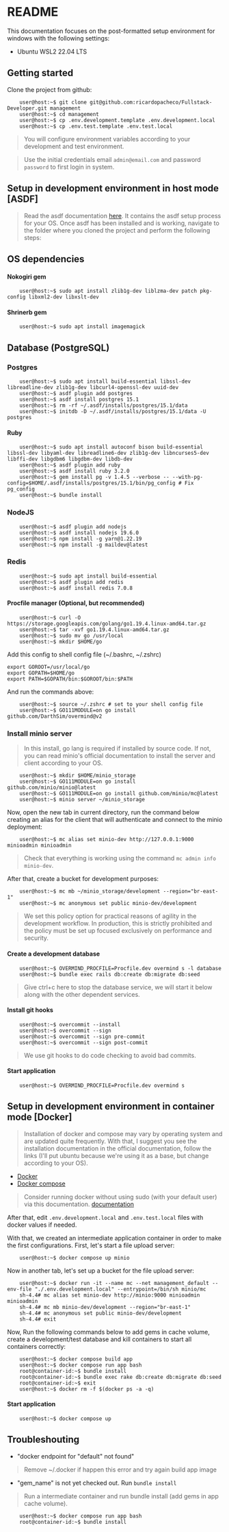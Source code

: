 # README

This documentation focuses on the post-formatted setup environment for windows with the following settings:

- Ubuntu WSL2 22.04 LTS

## Getting started

Clone the project from github:

```
    user@host:~$ git clone git@github.com:ricardopacheco/Fullstack-Developer.git management
    user@host:~$ cd management
    user@host:~$ cp .env.development.template .env.development.local
    user@host:~$ cp .env.test.template .env.test.local
```

> You will configure environment variables according to your development and test environment.

> Use the initial credentials email `admin@email.com` and password `password` to first login in system.

## Setup in development environment in host mode [ASDF]

> Read the asdf documentation [here](https://asdf-vm.com/#/core-manage-asdf). It contains the asdf setup process for your OS. Once asdf has been installed and is working, navigate to the folder where you cloned the project and perform the following steps:

## OS dependencies

#### Nokogiri gem

```
    user@host:~$ sudo apt install zlib1g-dev liblzma-dev patch pkg-config libxml2-dev libxslt-dev
```

#### Shrinerb gem

```
    user@host:~$ sudo apt install imagemagick
```

## Database (PostgreSQL)

### Postgres

```
    user@host:~$ sudo apt install build-essential libssl-dev libreadline-dev zlib1g-dev libcurl4-openssl-dev uuid-dev
    user@host:~$ asdf plugin add postgres
    user@host:~$ asdf install postgres 15.1
    user@host:~$ rm -rf ~/.asdf/installs/postgres/15.1/data
    user@host:~$ initdb -D ~/.asdf/installs/postgres/15.1/data -U postgres
```

#### Ruby

```
    user@host:~$ sudo apt install autoconf bison build-essential libssl-dev libyaml-dev libreadline6-dev zlib1g-dev libncurses5-dev libffi-dev libgdbm6 libgdbm-dev libdb-dev
    user@host:~$ asdf plugin add ruby
    user@host:~$ asdf install ruby 3.2.0
    user@host:~$ gem install pg -v 1.4.5 --verbose -- --with-pg-config=$HOME/.asdf/installs/postgres/15.1/bin/pg_config # Fix pg_config
    user@host:~$ bundle install
```

### NodeJS

```
    user@host:~$ asdf plugin add nodejs
    user@host:~$ asdf install nodejs 19.6.0
    user@host:~$ npm install -g yarn@1.22.19
    user@host:~$ npm install -g maildev@latest
```

### Redis

```
    user@host:~$ sudo apt install build-essential
    user@host:~$ asdf plugin add redis
    user@host:~$ asdf install redis 7.0.8
```

#### Procfile manager (Optional, but recommended)

```
    user@host:~$ curl -O https://storage.googleapis.com/golang/go1.19.4.linux-amd64.tar.gz
    user@host:~$ tar -xvf go1.19.4.linux-amd64.tar.gz
    user@host:~$ sudo mv go /usr/local
    user@host:~$ mkdir $HOME/go
```

Add this config to shell config file (~/.bashrc, ~/.zshrc)

```
export GOROOT=/usr/local/go
export GOPATH=$HOME/go
export PATH=$GOPATH/bin:$GOROOT/bin:$PATH
```

And run the commands above:

```
    user@host:~$ source ~/.zshrc # set to your shell config file
    user@host:~$ GO111MODULE=on go install github.com/DarthSim/overmind@v2
```

### Install minio server

> In this install, go lang is required if installed by source code. If not, you can read minio's official documentation to install the server and client according to your OS.

```
    user@host:~$ mkdir $HOME/minio_storage
    user@host:~$ GO111MODULE=on go install github.com/minio/minio@latest
    user@host:~$ GO111MODULE=on go install github.com/minio/mc@latest
    user@host:~$ minio server ~/minio_storage
```

Now, open the new tab in current directory, run the command below creating an alias for the client that will authenticate and connect to the minio deployment:

```
    user@host:~$ mc alias set minio-dev http://127.0.0.1:9000 minioadmin minioadmin
```

> Check that everything is working using the command `mc admin info minio-dev`.

After that, create a bucket for development purposes:

```
    user@host:~$ mc mb ~/minio_storage/development --region="br-east-1"
    user@host:~$ mc anonymous set public minio-dev/development
```

> We set this policy option for practical reasons of agility in the development workflow. In production, this is strictly prohibited and the policy must be set up focused exclusively on performance and security.

#### Create a development database

```
    user@host:~$ OVERMIND_PROCFILE=Procfile.dev overmind s -l database
    user@host:~$ bundle exec rails db:create db:migrate db:seed
```

> Give ctrl+c here to stop the database service, we will start it below along with the other dependent services.

#### Install git hooks

```
    user@host:~$ overcommit --install
    user@host:~$ overcommit --sign
    user@host:~$ overcommit --sign pre-commit
    user@host:~$ overcommit --sign post-commit
```

> We use git hooks to do code checking to avoid bad commits.

#### Start application

```
    user@host:~$ OVERMIND_PROCFILE=Procfile.dev overmind s
```

## Setup in development environment in container mode [Docker]

> Installation of docker and compose may vary by operating system and are updated quite frequently. With that, I suggest you see the installation documentation in the official documentation, follow the links (I'll put ubuntu because we're using it as a base, but change according to your OS).

- [Docker](https://docs.docker.com/engine/install/ubuntu/)
- [Docker compose](https://docs.docker.com/compose/install/)

> Consider running docker without using sudo (with your default user) via this documentation. [documentation](https://docs.docker.com/engine/install/linux-postinstall/#manage-docker-as-a-non-root-user)

After that, edit `.env.development.local` and `.env.test.local` files with docker values if needed.

With that, we created an intermediate application container in order to make the first configurations. First, let's start a file upload server:

```
    user@host:~$ docker compose up minio
```

Now in another tab, let's set up a bucket for the file upload server:

```
    user@host:~$ docker run -it --name mc --net management_default --env-file "./.env.development.local" --entrypoint=/bin/sh minio/mc
    sh-4.4# mc alias set minio-dev http://minio:9000 minioadmin minioadmin
    sh-4.4# mc mb minio-dev/development --region="br-east-1"
    sh-4.4# mc anonymous set public minio-dev/development
    sh-4.4# exit
```

Now, Run the following commands below to add gems in cache volume, create a development/test database and kill containers to start all containers correctly:

```
    user@host:~$ docker compose build app
    user@host:~$ docker compose run app bash
    root@container-id:~$ bundle install
    root@container-id:~$ bundle exec rake db:create db:migrate db:seed
    root@container-id:~$ exit
    user@host:~$ docker rm -f $(docker ps -a -q)
```

#### Start application

```
    user@host:~$ docker compose up
```

## Troubleshouting

- "docker endpoint for "default" not found"

> Remove ~/.docker if happen this error and try again build app image

- "gem_name" is not yet checked out. Run `bundle install`

> Run a intermediate container and run bundle install (add gems in app cache volume).

```
    user@host:~$ docker compose run app bash
    root@container-id:~$ bundle install
```
